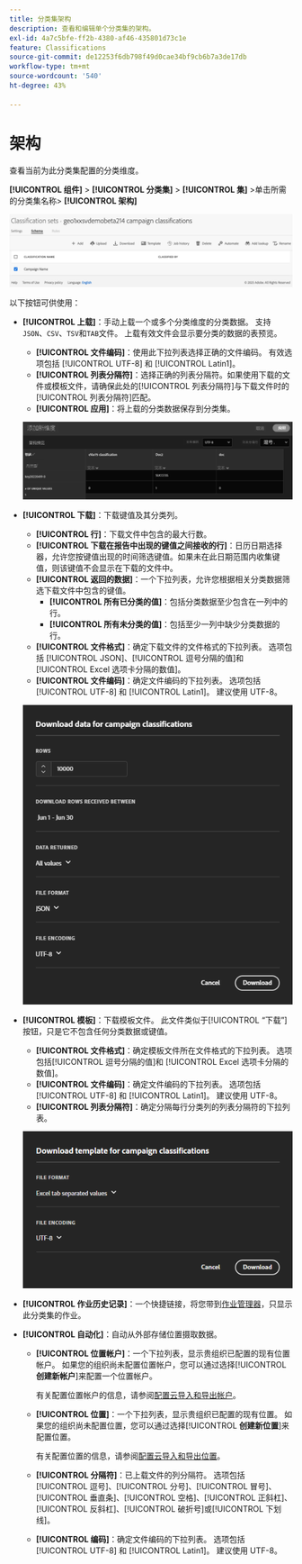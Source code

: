 ```yaml
---
title: 分类集架构
description: 查看和编辑单个分类集的架构。
exl-id: 4a7c5bfe-ff2b-4380-af46-435801d73c1e
feature: Classifications
source-git-commit: de12253f6db798f49d0cae34bf9cb6b7a3de17db
workflow-type: tm+mt
source-wordcount: '540'
ht-degree: 43%

---
```


# 架构

查看当前为此分类集配置的分类维度。

**[!UICONTROL 组件]** > **[!UICONTROL 分类集]** > **[!UICONTROL 集]** >单击所需的分类集名称> **[!UICONTROL 架构]**

![分类集架构UI](../../assets/classification-set-schema.png)

以下按钮可供使用：

<!--* **[!UICONTROL Add]**: Adds an empty row so that you can add a classification dimension to the schema.-->
* **[!UICONTROL 上载]**：手动上载一个或多个分类维度的分类数据。 支持`JSON`、`CSV`、`TSV`和`TAB`文件。 上载有效文件会显示要分类的数据的表预览。
   * **[!UICONTROL 文件编码]**：使用此下拉列表选择正确的文件编码。 有效选项包括 [!UICONTROL UTF-8] 和 [!UICONTROL Latin1]。
   * **[!UICONTROL 列表分隔符]**：选择正确的列表分隔符。如果使用下载的文件或模板文件，请确保此处的[!UICONTROL 列表分隔符]与下载文件时的[!UICONTROL 列表分隔符]匹配。
   * **[!UICONTROL 应用]**：将上载的分类数据保存到分类集。

  ![分类集上载](../../assets/classification-set-upload.png)

* **[!UICONTROL 下载]**：下载键值及其分类列。
   * **[!UICONTROL 行]**：下载文件中包含的最大行数。
   * **[!UICONTROL 下载在报告中出现的键值之间接收的行]**：日历日期选择器，允许您按键值出现的时间筛选键值。如果未在此日期范围内收集键值，则该键值不会显示在下载的文件中。
   * **[!UICONTROL 返回的数据]**：一个下拉列表，允许您根据相关分类数据筛选下载文件中包含的键值。
      * **[!UICONTROL 所有已分类的值]**：包括分类数据至少包含在一列中的行。
      * **[!UICONTROL 所有未分类的值]**：包括至少一列中缺少分类数据的行。
   * **[!UICONTROL 文件格式]**：确定下载文件的文件格式的下拉列表。 选项包括 [!UICONTROL JSON]、[!UICONTROL 逗号分隔的值]和 [!UICONTROL Excel 选项卡分隔的数值]。
   * **[!UICONTROL 文件编码]**：确定文件编码的下拉列表。 选项包括 [!UICONTROL UTF-8] 和 [!UICONTROL Latin1]。 建议使用 UTF-8。

  ![分类集下载](../../assets/classification-set-download.png)

* **[!UICONTROL 模板]**：下载模板文件。 此文件类似于[!UICONTROL “下载”]按钮，只是它不包含任何分类数据或键值。
   * **[!UICONTROL 文件格式]**：确定模板文件所在文件格式的下拉列表。 选项包括[!UICONTROL 逗号分隔的值]和 [!UICONTROL Excel 选项卡分隔的数值]。
   * **[!UICONTROL 文件编码]**：确定文件编码的下拉列表。 选项包括 [!UICONTROL UTF-8] 和 [!UICONTROL Latin1]。 建议使用 UTF-8。
   * **[!UICONTROL 列表分隔符]**：确定分隔每行分类列的列表分隔符的下拉列表。

  ![分类集模板](../../assets/classification-set-template.png)

* **[!UICONTROL 作业历史记录]**：一个快捷链接，将您带到[作业管理器](../job-manager.md)，只显示此分类集的作业。
* **[!UICONTROL 自动化]**：自动从外部存储位置摄取数据。
   * **[!UICONTROL 位置帐户]**：一个下拉列表，显示贵组织已配置的现有位置帐户。 如果您的组织尚未配置位置帐户，您可以通过选择&#x200B;[!UICONTROL **创建新帐户**]&#x200B;来配置一个位置帐户。

     有关配置位置帐户的信息，请参阅[配置云导入和导出帐户](/help/components/locations/configure-import-accounts.md)。

   * **[!UICONTROL 位置]**：一个下拉列表，显示贵组织已配置的现有位置。 如果您的组织尚未配置位置，您可以通过选择&#x200B;[!UICONTROL **创建新位置**]&#x200B;来配置位置。

     有关配置位置的信息，请参阅[配置云导入和导出位置](/help/components/locations/configure-import-locations.md)。

   * **[!UICONTROL 分隔符]**：已上载文件的列分隔符。 选项包括[!UICONTROL 逗号]、[!UICONTROL 分号]、[!UICONTROL 冒号]、[!UICONTROL 垂直条]、[!UICONTROL 空格]、[!UICONTROL 正斜杠]、[!UICONTROL 反斜杠]、[!UICONTROL 破折号]或[!UICONTROL 下划线]。

   * **[!UICONTROL 编码]**：确定文件编码的下拉列表。 选项包括 [!UICONTROL UTF-8] 和 [!UICONTROL Latin1]。 建议使用 UTF-8。
